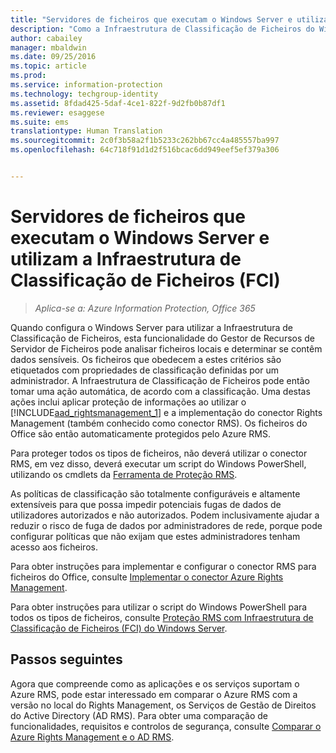 ```yaml
---
title: "Servidores de ficheiros que executam o Windows Server e utilizam a Infraestrutura de Classificação de Ficheiros (FCI) | Azure Information Protection"
description: "Como a Infraestrutura de Classificação de Ficheiros do Windows Server pode ser utilizada com o Azure RMS quando implementar o conector RMS para proteger automaticamente documentos do Office."
author: cabailey
manager: mbaldwin
ms.date: 09/25/2016
ms.topic: article
ms.prod: 
ms.service: information-protection
ms.technology: techgroup-identity
ms.assetid: 8fdad425-5daf-4ce1-822f-9d2fb0b87df1
ms.reviewer: esaggese
ms.suite: ems
translationtype: Human Translation
ms.sourcegitcommit: 2c0f3b58a2f1b5233c262bb67cc4a485557ba997
ms.openlocfilehash: 64c718f91d1d2f516bcac6dd949eef5ef379a306


---
```



# Servidores de ficheiros que executam o Windows Server e utilizam a Infraestrutura de Classificação de Ficheiros (FCI)

>*Aplica-se a: Azure Information Protection, Office 365*


Quando configura o Windows Server para utilizar a Infraestrutura de Classificação de Ficheiros, esta funcionalidade do Gestor de Recursos de Servidor de Ficheiros pode analisar ficheiros locais e determinar se contêm dados sensíveis. Os ficheiros que obedecem a estes critérios são etiquetados com propriedades de classificação definidas por um administrador. A Infraestrutura de Classificação de Ficheiros pode então tomar uma ação automática, de acordo com a classificação. Uma destas ações inclui aplicar proteção de informações ao utilizar o [!INCLUDE[aad_rightsmanagement_1](../includes/aad_rightsmanagement_1_md.md)] e a implementação do conector Rights Management (também conhecido como conector RMS). Os ficheiros do Office são então automaticamente protegidos pelo Azure RMS.

Para proteger todos os tipos de ficheiros, não deverá utilizar o conector RMS, em vez disso, deverá executar um script do Windows PowerShell, utilizando os cmdlets da [Ferramenta de Proteção RMS](https://www.microsoft.com/en-us/download/details.aspx?id=47256).

As políticas de classificação são totalmente configuráveis e altamente extensíveis para que possa impedir potenciais fugas de dados de utilizadores autorizados e não autorizados. Podem inclusivamente ajudar a reduzir o risco de fuga de dados por administradores de rede, porque pode configurar políticas que não exijam que estes administradores tenham acesso aos ficheiros.

Para obter instruções para implementar e configurar o conector RMS para ficheiros do Office, consulte [Implementar o conector Azure Rights Management](../deploy-use/deploy-rms-connector.md).

Para obter instruções para utilizar o script do Windows PowerShell para todos os tipos de ficheiros, consulte [Proteção RMS com Infraestrutura de Classificação de Ficheiros &#40;FCI&#41; do Windows Server](../rms-client/configure-fci.md).



## Passos seguintes
Agora que compreende como as aplicações e os serviços suportam o Azure RMS, pode estar interessado em comparar o Azure RMS com a versão no local do Rights Management, os Serviços de Gestão de Direitos do Active Directory (AD RMS). Para obter uma comparação de funcionalidades, requisitos e controlos de segurança, consulte [Comparar o Azure Rights Management e o AD RMS](compare-azure-rms-ad-rms.md).





<!--HONumber=Sep16_HO4-->



